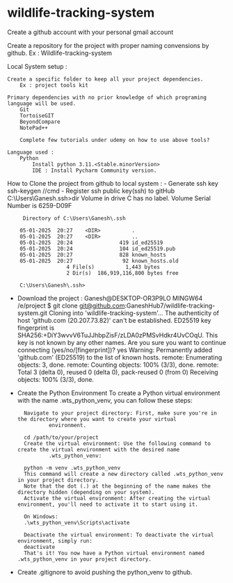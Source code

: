 # wildlife-tracking-system

Create a github account with your personal gmail account

Create a repository for the project with proper naming convensions by github.
Ex : Wildlife-tracking-system

Local System setup :
    
    Create a specific folder to keep all your project dependencies.
        Ex : project tools kit
        
    Primary dependencies with no prior knowledge of which programing language will be used.
        Git
        TortoiseGIT
        BeyondCompare
        NotePad++
        
        Complete few tutorials under udemy on how to use above tools?
        
    Language used :
        Python
            Install python 3.11.<Stable.minorVersion>
            IDE : Install Pycharm Community version.
            
How to Clone the project from github to local system :
    - Generate ssh key
		ssh-keygen //cmd
    - Register ssh public key(ssh) to gitHub 
		C:\Users\Ganesh\.ssh>dir
		 Volume in drive C has no label.
		 Volume Serial Number is 6259-D09F

		 Directory of C:\Users\Ganesh\.ssh

		05-01-2025  20:27    <DIR>          .
		05-01-2025  20:27    <DIR>          ..
		05-01-2025  20:24               419 id_ed25519
		05-01-2025  20:24               104 id_ed25519.pub
		05-01-2025  20:27               828 known_hosts
		05-01-2025  20:27                92 known_hosts.old
					   4 File(s)          1,443 bytes
					   2 Dir(s)  186,919,116,800 bytes free

		C:\Users\Ganesh\.ssh>
    
- Download the project :
		Ganesh@DESKTOP-OR3P9LO MINGW64 /e/project
		$ git clone git@github.com:GaneshHub7/wildlife-tracking-system.git
		Cloning into 'wildlife-tracking-system'...
		The authenticity of host 'github.com (20.207.73.82)' can't be established.
		ED25519 key fingerprint is SHA256:+DiY3wvvV6TuJJhbpZisF/zLDA0zPMSvHdkr4UvCOqU.
		This key is not known by any other names.
		Are you sure you want to continue connecting (yes/no/[fingerprint])? yes
		Warning: Permanently added 'github.com' (ED25519) to the list of known hosts.
		remote: Enumerating objects: 3, done.
		remote: Counting objects: 100% (3/3), done.
		remote: Total 3 (delta 0), reused 0 (delta 0), pack-reused 0 (from 0)
		Receiving objects: 100% (3/3), done.
		
- Create the Python Environment 
		To create a Python virtual environment with the name .wts_python_venv, you can follow these steps:

		Navigate to your project directory: First, make sure you're in the directory where you want to create your virtual 
                environment.

		cd /path/to/your/project
		Create the virtual environment: Use the following command to create the virtual environment with the desired name 
                .wts_python_venv:

		python -m venv .wts_python_venv
		This command will create a new directory called .wts_python_venv in your project directory.
		Note that the dot (.) at the beginning of the name makes the directory hidden (depending on your system).
		Activate the virtual environment: After creating the virtual environment, you'll need to activate it to start using it.

		On Windows:
		.\wts_python_venv\Scripts\activate

		Deactivate the virtual environment: To deactivate the virtual environment, simply run:
		deactivate
		That's it! You now have a Python virtual environment named .wts_python_venv in your project directory.
		
- Create .gitignore to avoid pushing the python_venv to github.
		

